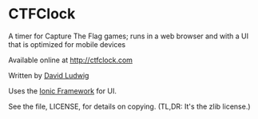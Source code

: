 # CTFClock

A timer for Capture The Flag games; runs in a web browser and with a UI that is optimized for mobile devices

Available online at http://ctfclock.com

Written by [David Ludwig](https://twitter.com/DavidLudwig)

Uses the [Ionic Framework](http://ionicframework.com) for UI.

See the file, LICENSE, for details on copying.  (TL,DR: It's the zlib license.)
